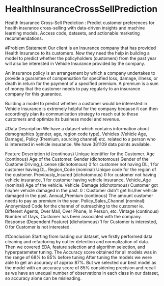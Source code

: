# HealthInsuranceCrossSellPrediction
Health Insurance Cross-Sell Prediction : Predict customer preferences for health insurance cross-selling with data-driven insights and machine learning models. Access code, datasets, and actionable marketing recommendations.

#Problem Statement
Our client is an Insurance company that has provided Health Insurance to its customers. Now they need the help in building a model to predict whether the policyholders (customers) from the past year will also be interested in Vehicle Insurance provided by the company.

An insurance policy is an arrangement by which a company undertakes to provide a guarantee of compensation for specified loss, damage, illness, or death in return for the payment of a specified premium. A premium is a sum of money that the customer needs to pay regularly to an insurance company for this guarantee.

Building a model to predict whether a customer would be interested in Vehicle Insurance is extremely helpful for the company because it can then accordingly plan its communication strategy to reach out to those customers and optimize its business model and revenue.

#Data Description
We have a dataset which contains information about demographics (gender, age, region code type), Vehicles (Vehicle Age, Damage), Policy (Premium, sourcing channel) etc. related to a person who is interested in vehicle insurance. We have 381109 data points available.

Feature Description id (continous) Unique identifier for the Customer. Age (continous) Age of the Customer. Gender (dichotomous) Gender of the Custome Driving_License (dichotomous) 0 for customer not having DL, 1 for customer having DL. Region_Code (nominal) Unique code for the region of the customer. Previously_Insured (dichotomous) 0 for customer not having vehicle insurance, 1 for customer having vehicle insurance. Vehicle_Age (nominal) Age of the vehicle. Vehicle_Damage (dichotomous) Customer got his/her vehicle damaged in the past. 0 : Customer didn't get his/her vehicle damaged in the past. Annual_Premium (continous) The amount customer needs to pay as premium in the year. Policy_Sales_Channel (nominal) Anonymized Code for the channel of outreaching to the customer ie. Different Agents, Over Mail, Over Phone, In Person, etc. Vintage (continous) Number of Days, Customer has been associated with the company. Response (Dependent Feature) (dichotomous) 1 for Customer is interested, 0 for Customer is not interested.

#Conclusion
Starting from loading our dataset, we firstly performed data cleaning and refactoring by outlier detection and normalization of data. Then we covered EDA, feature selection and algorithm selection, and hyperparameter tuning. The Accuracy score obtained for all models was in the range of 68% to 85% before tuning After tuning the models we were able to get an accuracy of approx 87%. But we selected our best model as the model with an accuracy score of 85% considering precision and recall as we have an unequal number of observations in each class in our dataset, so accuracy alone can be misleading.
